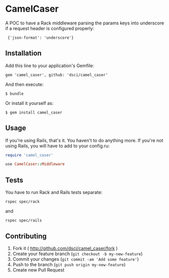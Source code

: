 # CamelCaser

A POC to have a Rack middleware parsing the params keys into underscore if a
request header is configured properly:

```
 {'json-format': 'underscore'}  
```

## Installation

Add this line to your application's Gemfile:

    gem 'camel_caser', github: 'dsci/camel_caser'

And then execute:

    $ bundle

Or install it yourself as:

    $ gem install camel_caser

## Usage

If you're using Rails, that's it. You haven't to do anything more. If you're not using Rails, you will have to add to your config.ru:

```rb
require 'camel_caser'

use CamelCaser::Middleware
```

## Tests

You have to run Rack and Rails tests separate:

```
rspec spec/rack
```

and

```
rspec spec/rails
```


## Contributing

1. Fork it ( http://github.com/dsci/camel_caser/fork )
2. Create your feature branch (`git checkout -b my-new-feature`)
3. Commit your changes (`git commit -am 'Add some feature'`)
4. Push to the branch (`git push origin my-new-feature`)
5. Create new Pull Request
